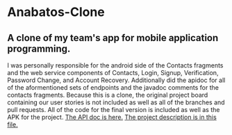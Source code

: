 # Anabatos-Clone
## A clone of my team's app for mobile application programming.

I was personally responsible for the android side of the Contacts fragments and the web service components of Contacts, Login, Signup, Verification, Password Change, and Account Recovery. Additionally did the apidoc for all of the aformentioned sets of endpoints and the javadoc comments for the contacts fragments. Because this is a clone, the original project board containing our user stories is not included as well as all of the branches and pull requests. All of the code for the final version is included as well as the APK for the project. [The API doc is here.](http://team-5-tcss-450.herokuapp.com/doc/) [The project description is in this file.](https://github.com/IJones52/Anabatos-Clone/files/6683105/TCSS450.Project.Description.2021sp.pdf)
